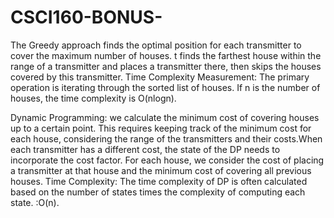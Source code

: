 # CSCI160-BONUS-

The Greedy approach finds the optimal position for each transmitter to cover the maximum number of houses. t finds the farthest house within the range of a transmitter and places a transmitter there, then skips the houses covered by this transmitter.
Time Complexity Measurement: The primary operation is iterating through the sorted list of houses. If n is the number of houses, the time complexity is O(nlogn).

Dynamic Programming:
we calculate the minimum cost of covering houses up to a certain point. This requires keeping track of the minimum cost for each house, considering the range of the transmitters and their costs.When each transmitter has a different cost, the state of the DP needs to incorporate the cost factor. For each house, we consider the cost of placing a transmitter at that house and the minimum cost of covering all previous houses.
Time Complexity: The time complexity of DP is often calculated based on the number of states times the complexity of computing each state. :O(n).
